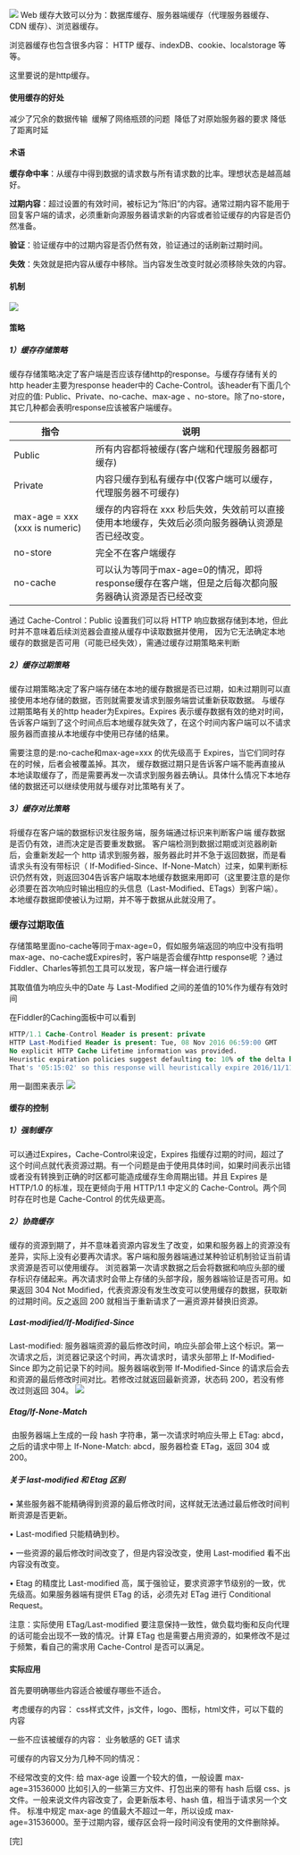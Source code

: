 ![](https://chuchur.com/upload/2018-2-2/1520930959222.png)
Web 缓存大致可以分为：数据库缓存、服务器端缓存（代理服务器缓存、CDN 缓存）、浏览器缓存。

浏览器缓存也包含很多内容： HTTP 缓存、indexDB、cookie、localstorage 等等。

这里要说的是http缓存。

#### 使用缓存的好处
减少了冗余的数据传输 
缓解了网络瓶颈的问题 
降低了对原始服务器的要求
降低了距离时延

#### 术语
**缓存命中率**：从缓存中得到数据的请求数与所有请求数的比率。理想状态是越高越好。 

**过期内容**：超过设置的有效时间，被标记为“陈旧”的内容。通常过期内容不能用于回复客户端的请求，必须重新向源服务器请求新的内容或者验证缓存的内容是否仍然准备。 

**验证**：验证缓存中的过期内容是否仍然有效，验证通过的话刷新过期时间。 

**失效**：失效就是把内容从缓存中移除。当内容发生改变时就必须移除失效的内容。

#### 机制
![](https://chuchur.com/upload/2018-2-2/1520930959221.png)

#### 策略
##### 1）缓存存储策略
缓存存储策略决定了客户端是否应该存储http的response。与缓存存储有关的http header主要为response header中的 Cache-Control。该header有下面几个对应的值: Public、Private、no-cache、max-age 、no-store。除了no-store，其它几种都会表明response应该被客户端缓存。

 | 指令                           | 说明                                                                                                |
 | ------------------------------ | --------------------------------------------------------------------------------------------------- |
 | Public                         | 所有内容都将被缓存(客户端和代理服务器都可缓存)                                                      |
 | Private                        | 内容只缓存到私有缓存中(仅客户端可以缓存，代理服务器不可缓存)                                        |
 | max-age = xxx (xxx is numeric) | 缓存的内容将在 xxx 秒后失效，失效前可以直接使用本地缓存，失效后必须向服务器确认资源是否已经改变。   |
 | no-store                       | 完全不在客户端缓存                                                                                  |
 | no-cache                       | 可以认为等同于max-age=0的情况，即将response缓存在客户端，但是之后每次都向服务器确认资源是否已经改变 |

通过 Cache-Control：Public 设置我们可以将 HTTP 响应数据存储到本地，但此时并不意味着后续浏览器会直接从缓存中读取数据并使用， 因为它无法确定本地缓存的数据是否可用（可能已经失效），需通过缓存过期策略来判断

##### 2）缓存过期策略
缓存过期策略决定了客户端存储在本地的缓存数据是否已过期，如未过期则可以直接使用本地存储的数据，否则就需要发请求到服务端尝试重新获取数据。 与缓存过期策略有关的http header为Expires。Expires 表示缓存数据有效的绝对时间，告诉客户端到了这个时间点后本地缓存就失效了，在这个时间内客户端可以不请求服务器而直接从本地缓存中使用已存储的结果。

需要注意的是:no-cache和max-age=xxx 的优先级高于 Expires，当它们同时存在的时候，后者会被覆盖掉。其次， 缓存数据过期只是告诉客户端不能再直接从本地读取缓存了，而是需要再发一次请求到服务器去确认。具体什么情况下本地存储的数据还可以继续使用就与缓存对比策略有关了。

##### 3）缓存对比策略
将缓存在客户端的数据标识发往服务端，服务端通过标识来判断客户端 缓存数据是否仍有效，进而决定是否要重发数据。 客户端检测到数据过期或浏览器刷新后，会重新发起一个 http 请求到服务器，服务器此时并不急于返回数据，而是看请求头有没有带标识（ If-Modified-Since、If-None-Match）过来，如果判断标识仍然有效，则返回304告诉客户端取本地缓存数据来用即可（这里要注意的是你必须要在首次响应时输出相应的头信息（Last-Modified、ETags）到客户端）。 本地缓存数据即使被认为过期，并不等于数据从此就没用了。

### 缓存过期取值

存储策略里面no-cache等同于max-age=0，假如服务端返回的响应中没有指明max-age、no-cache或Expires时，客户端是否会缓存http response呢 ？通过Fiddler、Charles等抓包工具可以发现，客户端一样会进行缓存

其取值值为响应头中的Date 与 Last-Modified 之间的差值的10%作为缓存有效时间

在Fiddler的Caching面板中可以看到
```sql
HTTP/1.1 Cache-Control Header is present: private
HTTP Last-Modified Header is present: Tue, 08 Nov 2016 06:59:00 GMT
No explicit HTTP Cache Lifetime information was provided.
Heuristic expiration policies suggest defaulting to: 10% of the delta between Last-Modified and Date.
That's '05:15:02' so this response will heuristically expire 2016/11/11 0:46:01.
```
用一副图来表示
![](https://chuchur.com/upload/2018-2-2/1520933569369.png)


#### 缓存的控制
##### 1）强制缓存
可以通过Expires，Cache-Control来设定，Expires 指缓存过期的时间，超过了这个时间点就代表资源过期。有一个问题是由于使用具体时间，如果时间表示出错或者没有转换到正确的时区都可能造成缓存生命周期出错。并且 Expires 是 HTTP/1.0 的标准，现在更倾向于用 HTTP/1.1 中定义的 Cache-Control。两个同时存在时也是 Cache-Control 的优先级更高。

##### 2）协商缓存
缓存的资源到期了，并不意味着资源内容发生了改变，如果和服务器上的资源没有差异，实际上没有必要再次请求。客户端和服务器端通过某种验证机制验证当前请求资源是否可以使用缓存。 浏览器第一次请求数据之后会将数据和响应头部的缓存标识存储起来。再次请求时会带上存储的头部字段，服务器端验证是否可用。如果返回 304 Not Modified，代表资源没有发生改变可以使用缓存的数据，获取新的过期时间。反之返回 200 就相当于重新请求了一遍资源并替换旧资源。

##### Last-modified/If-Modified-Since
Last-modified: 服务器端资源的最后修改时间，响应头部会带上这个标识。第一次请求之后，浏览器记录这个时间，再次请求时，请求头部带上 If-Modified-Since 即为之前记录下的时间。服务器端收到带 If-Modified-Since 的请求后会去和资源的最后修改时间对比。若修改过就返回最新资源，状态码 200，若没有修改过则返回 304。
![](https://chuchur.com/upload/2018-2-2/1520934053251.jpg)

##### Etag/If-None-Match 
 由服务器端上生成的一段 hash 字符串，第一次请求时响应头带上 ETag: abcd，之后的请求中带上 If-None-Match: abcd，服务器检查 ETag，返回 304 或 200。

##### 关于 last-modified 和 Etag 区别

• 某些服务器不能精确得到资源的最后修改时间，这样就无法通过最后修改时间判断资源是否更新。

• Last-modified 只能精确到秒。 

• 一些资源的最后修改时间改变了，但是内容没改变，使用 Last-modified 看不出内容没有改变。 

• Etag 的精度比 Last-modified 高，属于强验证，要求资源字节级别的一致，优先级高。如果服务器端有提供 ETag 的话，必须先对 ETag 进行 Conditional Request。 

注意：实际使用 ETag/Last-modified 要注意保持一致性，做负载均衡和反向代理的话可能会出现不一致的情况。计算 ETag 也是需要占用资源的，如果修改不是过于频繁，看自己的需求用 Cache-Control 是否可以满足。

#### 实际应用
首先要明确哪些内容适合被缓存哪些不适合。 

 考虑缓存的内容： css样式文件，js文件，logo、图标，html文件，可以下载的内容 

一些不应该被缓存的内容： 业务敏感的 GET 请求 

可缓存的内容又分为几种不同的情况： 

不经常改变的文件: 给 max-age 设置一个较大的值，一般设置 max-age=31536000 比如引入的一些第三方文件、打包出来的带有 hash 后缀 css、js 文件。一般来说文件内容改变了，会更新版本号、hash 值，相当于请求另一个文件。 标准中规定 max-age 的值最大不超过一年，所以设成 max-age=31536000。至于过期内容，缓存区会将一段时间没有使用的文件删除掉。

[完]
